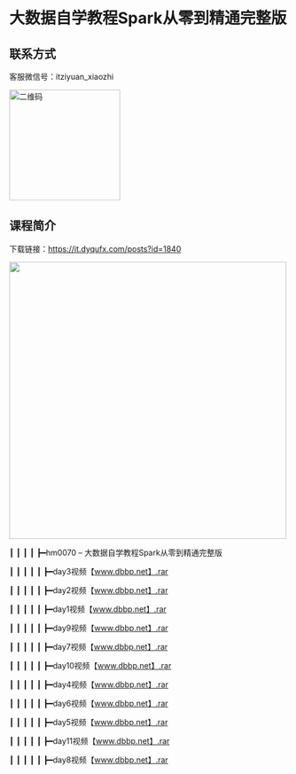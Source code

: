 # 大数据自学教程Spark从零到精通完整版

## 联系方式

客服微信号：itziyuan_xiaozhi

<img src="https://ziyuanyun.oss-cn-guangzhou.aliyuncs.com/common/20240614073449/666b82192834a.jpg" width="200" height="200" alt="二维码">

## 课程简介

下载链接：https://it.dyqufx.com/posts?id=1840

<img src="https://ziyuanyun.oss-cn-guangzhou.aliyuncs.com/yun/20240515183546/664490025b3f0.jpg" width="500" alt="">

  ┃ ┃ ┃ ┃ ┣━hm0070 &#8211; 大数据自学教程Spark从零到精通完整版

 ┃ ┃ ┃ ┃ ┃ ┣━day3视频【www.dbbp.net】.rar

 ┃ ┃ ┃ ┃ ┃ ┣━day2视频【www.dbbp.net】.rar

 ┃ ┃ ┃ ┃ ┃ ┣━day1视频【www.dbbp.net】.rar

 ┃ ┃ ┃ ┃ ┃ ┣━day9视频【www.dbbp.net】.rar

 ┃ ┃ ┃ ┃ ┃ ┣━day7视频【www.dbbp.net】.rar

 ┃ ┃ ┃ ┃ ┃ ┣━day10视频【www.dbbp.net】.rar

 ┃ ┃ ┃ ┃ ┃ ┣━day4视频【www.dbbp.net】.rar

 ┃ ┃ ┃ ┃ ┃ ┣━day6视频【www.dbbp.net】.rar

 ┃ ┃ ┃ ┃ ┃ ┣━day5视频【www.dbbp.net】.rar

 ┃ ┃ ┃ ┃ ┃ ┣━day11视频【www.dbbp.net】.rar

 ┃ ┃ ┃ ┃ ┃ ┣━day8视频【www.dbbp.net】.rar

  